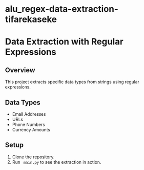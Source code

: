 # alu_regex-data-extraction-tifarekaseke

# Data Extraction with Regular Expressions

## Overview
This project extracts specific data types from strings using regular expressions.

## Data Types
- Email Addresses
- URLs
- Phone Numbers
- Currency Amounts

## Setup
1. Clone the repository.
2. Run ` main.py` to see the extraction in action.
